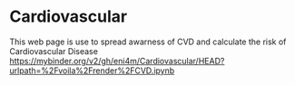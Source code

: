 # Cardiovascular
This web page is use to spread awarness of CVD and calculate the risk of Cardiovascular Disease
https://mybinder.org/v2/gh/eni4m/Cardiovascular/HEAD?urlpath=%2Fvoila%2Frender%2FCVD.ipynb
